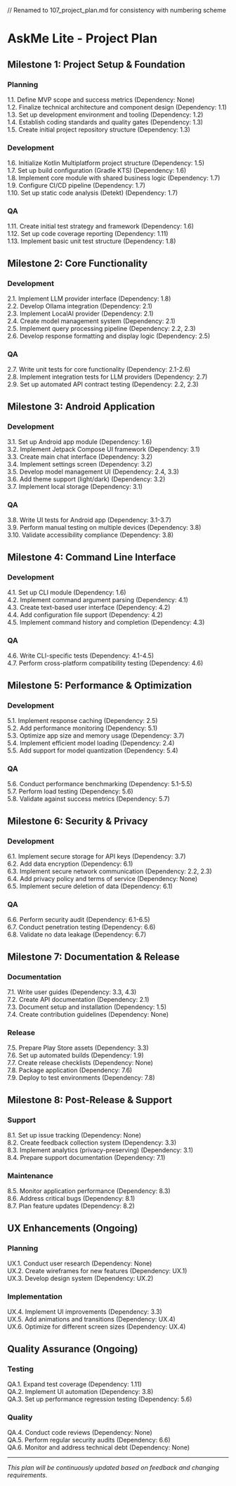 // Renamed to 107_project_plan.md for consistency with numbering scheme

# AskMe Lite - Project Plan

## Milestone 1: Project Setup & Foundation

### Planning
1.1. Define MVP scope and success metrics (Dependency: None)  
1.2. Finalize technical architecture and component design (Dependency: 1.1)  
1.3. Set up development environment and tooling (Dependency: 1.2)  
1.4. Establish coding standards and quality gates (Dependency: 1.3)  
1.5. Create initial project repository structure (Dependency: 1.3)  

### Development
1.6. Initialize Kotlin Multiplatform project structure (Dependency: 1.5)  
1.7. Set up build configuration (Gradle KTS) (Dependency: 1.6)  
1.8. Implement core module with shared business logic (Dependency: 1.7)  
1.9. Configure CI/CD pipeline (Dependency: 1.7)  
1.10. Set up static code analysis (Detekt) (Dependency: 1.7)  

### QA
1.11. Create initial test strategy and framework (Dependency: 1.6)  
1.12. Set up code coverage reporting (Dependency: 1.11)  
1.13. Implement basic unit test structure (Dependency: 1.8)  

## Milestone 2: Core Functionality

### Development
2.1. Implement LLM provider interface (Dependency: 1.8)  
2.2. Develop Ollama integration (Dependency: 2.1)  
2.3. Implement LocalAI provider (Dependency: 2.1)  
2.4. Create model management system (Dependency: 2.1)  
2.5. Implement query processing pipeline (Dependency: 2.2, 2.3)  
2.6. Develop response formatting and display logic (Dependency: 2.5)  

### QA
2.7. Write unit tests for core functionality (Dependency: 2.1-2.6)  
2.8. Implement integration tests for LLM providers (Dependency: 2.7)  
2.9. Set up automated API contract testing (Dependency: 2.2, 2.3)  

## Milestone 3: Android Application

### Development
3.1. Set up Android app module (Dependency: 1.6)  
3.2. Implement Jetpack Compose UI framework (Dependency: 3.1)  
3.3. Create main chat interface (Dependency: 3.2)  
3.4. Implement settings screen (Dependency: 3.2)  
3.5. Develop model management UI (Dependency: 2.4, 3.3)  
3.6. Add theme support (light/dark) (Dependency: 3.2)  
3.7. Implement local storage (Dependency: 3.1)  

### QA
3.8. Write UI tests for Android app (Dependency: 3.1-3.7)  
3.9. Perform manual testing on multiple devices (Dependency: 3.8)  
3.10. Validate accessibility compliance (Dependency: 3.8)  

## Milestone 4: Command Line Interface

### Development
4.1. Set up CLI module (Dependency: 1.6)  
4.2. Implement command argument parsing (Dependency: 4.1)  
4.3. Create text-based user interface (Dependency: 4.2)  
4.4. Add configuration file support (Dependency: 4.2)  
4.5. Implement command history and completion (Dependency: 4.3)  

### QA
4.6. Write CLI-specific tests (Dependency: 4.1-4.5)  
4.7. Perform cross-platform compatibility testing (Dependency: 4.6)  

## Milestone 5: Performance & Optimization

### Development
5.1. Implement response caching (Dependency: 2.5)  
5.2. Add performance monitoring (Dependency: 5.1)  
5.3. Optimize app size and memory usage (Dependency: 3.7)  
5.4. Implement efficient model loading (Dependency: 2.4)  
5.5. Add support for model quantization (Dependency: 5.4)  

### QA
5.6. Conduct performance benchmarking (Dependency: 5.1-5.5)  
5.7. Perform load testing (Dependency: 5.6)  
5.8. Validate against success metrics (Dependency: 5.7)  

## Milestone 6: Security & Privacy

### Development
6.1. Implement secure storage for API keys (Dependency: 3.7)  
6.2. Add data encryption (Dependency: 6.1)  
6.3. Implement secure network communication (Dependency: 2.2, 2.3)  
6.4. Add privacy policy and terms of service (Dependency: None)  
6.5. Implement secure deletion of data (Dependency: 6.1)  

### QA
6.6. Perform security audit (Dependency: 6.1-6.5)  
6.7. Conduct penetration testing (Dependency: 6.6)  
6.8. Validate no data leakage (Dependency: 6.7)  

## Milestone 7: Documentation & Release

### Documentation
7.1. Write user guides (Dependency: 3.3, 4.3)  
7.2. Create API documentation (Dependency: 2.1)  
7.3. Document setup and installation (Dependency: 1.5)  
7.4. Create contribution guidelines (Dependency: None)  

### Release
7.5. Prepare Play Store assets (Dependency: 3.3)  
7.6. Set up automated builds (Dependency: 1.9)  
7.7. Create release checklists (Dependency: None)  
7.8. Package application (Dependency: 7.6)  
7.9. Deploy to test environments (Dependency: 7.8)  

## Milestone 8: Post-Release & Support

### Support
8.1. Set up issue tracking (Dependency: None)  
8.2. Create feedback collection system (Dependency: 3.3)  
8.3. Implement analytics (privacy-preserving) (Dependency: 3.1)  
8.4. Prepare support documentation (Dependency: 7.1)  

### Maintenance
8.5. Monitor application performance (Dependency: 8.3)  
8.6. Address critical bugs (Dependency: 8.1)  
8.7. Plan feature updates (Dependency: 8.2)  

## UX Enhancements (Ongoing)

### Planning
UX.1. Conduct user research (Dependency: None)  
UX.2. Create wireframes for new features (Dependency: UX.1)  
UX.3. Develop design system (Dependency: UX.2)  

### Implementation
UX.4. Implement UI improvements (Dependency: 3.3)  
UX.5. Add animations and transitions (Dependency: UX.4)  
UX.6. Optimize for different screen sizes (Dependency: UX.4)  

## Quality Assurance (Ongoing)

### Testing
QA.1. Expand test coverage (Dependency: 1.11)  
QA.2. Implement UI automation (Dependency: 3.8)  
QA.3. Set up performance regression testing (Dependency: 5.6)  

### Quality
QA.4. Conduct code reviews (Dependency: None)  
QA.5. Perform regular security audits (Dependency: 6.6)  
QA.6. Monitor and address technical debt (Dependency: None)  

---
*This plan will be continuously updated based on feedback and changing requirements.*
